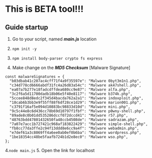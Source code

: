 This is BETA tool!!!
==========================
Guide startup
--------------------------
1. Go to your script, named ***main.js*** location
2. ```npm init -y```

3. ```npm install body-parser crypto fs express```

4. Make change on the ***MD5 Checksum*** [Malware Signature]
  ```
  const malwareSignatures = {
    "b03dbab41c207ac4cff71f4a9f35597e": "Malware 0byt3m1n1.php",
    "c34d778cd6666abdf31fc4a26d83a54c": "Malware ak47shell.php",
    "ea07a7b277e18fadcdffdea680cc9e87": "Malware alfa.php",
    "3c2f6a5d11700dadb18b06e5f40e8117": "Malware b374k.php",
    "5ccee848d8edc2f345d4bacda762a2a1": "Malware indoxploit.php",
    "18cab6b3bb3e9f55ff88f6df28ce1d29": "Malware marion001.php",
    "c3791f16af5e094d10883bc98833d10d": "Malware mini.php",
    "9c5c44e8c6d436cc78b69d10797f1fbf": "Malware p0wny-shell.php",
    "89ade8c0b01dd535286dccf072dccd41": "Malware r57.php",
    "48763bdd47801432650fa48ccb4508de": "Malware sadrazam.php",
    "7a07e7acc1b727421c968af183822429": "Malware simple-shell.php",
    "fb8cc77da3ffe2c94f13ddd8e6cc9a4f": "Malware webadmin.php",
    "e7def61a3c8069ff4a6ee0ab0ef0b6ba": "Malware wordpress.php",
    "1be18354cc48be5faafb724b1d2e8ec0": "Malware wso.php",
  };
```

4.```node main.js``` 
5. Open the link for localhost
